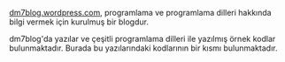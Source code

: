 
[dm7blog.wordpress.com](http://dm7blog.wordpress.com/), programlama ve programlama dilleri hakkında bilgi vermek için kurulmuş bir blogdur. 

dm7blog'da yazılar ve çeşitli programlama dilleri ile yazılmış örnek kodlar bulunmaktadır. Burada bu yazılarındaki kodlarının bir kısmı bulunmaktadır.
